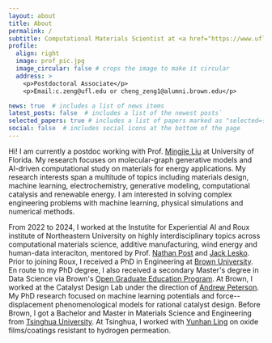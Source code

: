 ```yaml
---
layout: about
title: About
permalink: /
subtitle: Computational Materials Scientist at <a href="https://www.ufl.edu/">University of Florida</a>.
profile:
  align: right
  image: prof_pic.jpg
  image_circular: false # crops the image to make it circular
  address: >
    <p>Postdoctoral Associate</p>
    <p>Email:c.zeng@ufl.edu or cheng_zeng1@alumni.brown.edu</p>

news: true  # includes a list of news items
latest_posts: false  # includes a list of the newest posts`
selected_papers: true # includes a list of papers marked as "selected={true}"
social: false  # includes social icons at the bottom of the page
---
```


Hi! I am currently a postdoc working with Prof. [Mingjie Liu](https://www.chem.ufl.edu/about-all/directory/people/name/mingjie-liu/) at University of Florida. My research focuses on molecular-graph generative models and AI-driven computational study on materials for energy applications. My research interests span a multitude of topics including materials design, machine learning, electrochemistry,  generative modeling, computational catalysis and renewable energy. I am interested in solving complex engineering problems with machine learning, physical simulations and numerical methods.

From 2022 to 2024, I worked at the Instutite for Experiential AI and Roux institute of Northeastern University on highly interdisciplinary topics across computational materials science, additive manufacturing, wind energy and human-data interaciton, mentored by Prof. [Nathan Post](https://coe.northeastern.edu/people/post-nathan/) and [Jack Lesko](https://coe.northeastern.edu/people/lesko-john/).
Prior to joining Roux, I received a PhD in Engineering at <a href='https://www.brown.edu/'>Brown University</a>.  En route to my PhD degree, I also received a secondary Master's degree in Data Science via Brown's <a href='https://graduateschool.brown.edu/academics-research/distinctive-opportunities/open-graduate-education'>Open Graduate Education Program</a>. At Brown, I worked at the Catalyst Design Lab under the direction of <a href='https://engineering.brown.edu/people/andrew-peterson'>Andrew Peterson</a>. My PhD research focused on machine learning potentials and force--displacement phenomenological models for rational catalyst design. Before Brown, I got a Bachelor and Master in Materials Science and Engineering from <a href='https://www.tsinghua.edu.cn/en/'>Tsinghua University</a>. At Tsinghua, I worked with <a href='https://www.researchgate.net/profile/Yunhan-Ling-2'>Yunhan Ling</a> on oxide films/coatings resistant to hydrogen permeation.
